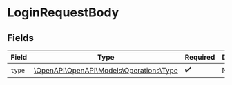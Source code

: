 # LoginRequestBody


## Fields

| Field                                                                      | Type                                                                       | Required                                                                   | Description                                                                |
| -------------------------------------------------------------------------- | -------------------------------------------------------------------------- | -------------------------------------------------------------------------- | -------------------------------------------------------------------------- |
| `type`                                                                     | [\OpenAPI\OpenAPI\Models\Operations\Type](../../Models/Operations/Type.md) | :heavy_check_mark:                                                         | N/A                                                                        |